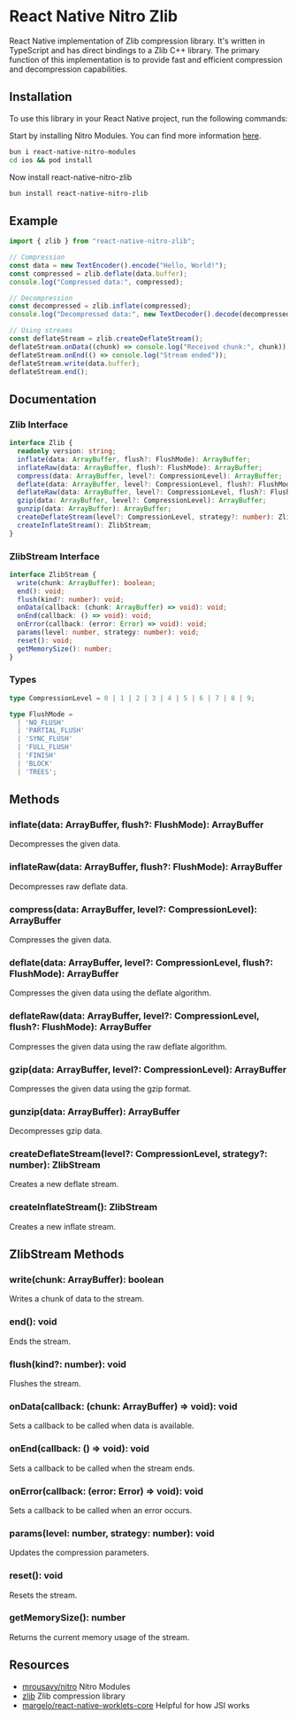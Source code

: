 # React Native Nitro Zlib

React Native implementation of Zlib compression library. It's written in TypeScript and has direct bindings to a Zlib C++ library. The primary function of this implementation is to provide fast and efficient compression and decompression capabilities.

## Installation

To use this library in your React Native project, run the following commands:

Start by installing Nitro Modules. You can find more information [here](https://nitro.margelo.com/).

```sh
bun i react-native-nitro-modules
cd ios && pod install
```

Now install react-native-nitro-zlib

```sh
bun install react-native-nitro-zlib
```

## Example

```typescript
import { zlib } from "react-native-nitro-zlib";

// Compression
const data = new TextEncoder().encode("Hello, World!");
const compressed = zlib.deflate(data.buffer);
console.log("Compressed data:", compressed);

// Decompression
const decompressed = zlib.inflate(compressed);
console.log("Decompressed data:", new TextDecoder().decode(decompressed));

// Using streams
const deflateStream = zlib.createDeflateStream();
deflateStream.onData((chunk) => console.log("Received chunk:", chunk));
deflateStream.onEnd(() => console.log("Stream ended"));
deflateStream.write(data.buffer);
deflateStream.end();
```

## Documentation

### Zlib Interface

```typescript
interface Zlib {
  readonly version: string;
  inflate(data: ArrayBuffer, flush?: FlushMode): ArrayBuffer;
  inflateRaw(data: ArrayBuffer, flush?: FlushMode): ArrayBuffer;
  compress(data: ArrayBuffer, level?: CompressionLevel): ArrayBuffer;
  deflate(data: ArrayBuffer, level?: CompressionLevel, flush?: FlushMode): ArrayBuffer;
  deflateRaw(data: ArrayBuffer, level?: CompressionLevel, flush?: FlushMode): ArrayBuffer;
  gzip(data: ArrayBuffer, level?: CompressionLevel): ArrayBuffer;
  gunzip(data: ArrayBuffer): ArrayBuffer;
  createDeflateStream(level?: CompressionLevel, strategy?: number): ZlibStream;
  createInflateStream(): ZlibStream;
}
```

### ZlibStream Interface

```typescript
interface ZlibStream {
  write(chunk: ArrayBuffer): boolean;
  end(): void;
  flush(kind?: number): void;
  onData(callback: (chunk: ArrayBuffer) => void): void;
  onEnd(callback: () => void): void;
  onError(callback: (error: Error) => void): void;
  params(level: number, strategy: number): void;
  reset(): void;
  getMemorySize(): number;
}
```

### Types

```typescript
type CompressionLevel = 0 | 1 | 2 | 3 | 4 | 5 | 6 | 7 | 8 | 9;

type FlushMode =
  | 'NO_FLUSH'
  | 'PARTIAL_FLUSH'
  | 'SYNC_FLUSH'
  | 'FULL_FLUSH'
  | 'FINISH'
  | 'BLOCK'
  | 'TREES';
```

## Methods

### inflate(data: ArrayBuffer, flush?: FlushMode): ArrayBuffer

Decompresses the given data.

### inflateRaw(data: ArrayBuffer, flush?: FlushMode): ArrayBuffer

Decompresses raw deflate data.

### compress(data: ArrayBuffer, level?: CompressionLevel): ArrayBuffer

Compresses the given data.

### deflate(data: ArrayBuffer, level?: CompressionLevel, flush?: FlushMode): ArrayBuffer

Compresses the given data using the deflate algorithm.

### deflateRaw(data: ArrayBuffer, level?: CompressionLevel, flush?: FlushMode): ArrayBuffer

Compresses the given data using the raw deflate algorithm.

### gzip(data: ArrayBuffer, level?: CompressionLevel): ArrayBuffer

Compresses the given data using the gzip format.

### gunzip(data: ArrayBuffer): ArrayBuffer

Decompresses gzip data.

### createDeflateStream(level?: CompressionLevel, strategy?: number): ZlibStream

Creates a new deflate stream.

### createInflateStream(): ZlibStream

Creates a new inflate stream.

## ZlibStream Methods

### write(chunk: ArrayBuffer): boolean

Writes a chunk of data to the stream.

### end(): void

Ends the stream.

### flush(kind?: number): void

Flushes the stream.

### onData(callback: (chunk: ArrayBuffer) => void): void

Sets a callback to be called when data is available.

### onEnd(callback: () => void): void

Sets a callback to be called when the stream ends.

### onError(callback: (error: Error) => void): void

Sets a callback to be called when an error occurs.

### params(level: number, strategy: number): void

Updates the compression parameters.

### reset(): void

Resets the stream.

### getMemorySize(): number

Returns the current memory usage of the stream.

## Resources

- [mrousavy/nitro](https://nitro.margelo.com/) Nitro Modules
- [zlib](https://zlib.net/) Zlib compression library
- [margelo/react-native-worklets-core](https://github.com/margelo/react-native-worklets-core) Helpful for how JSI works